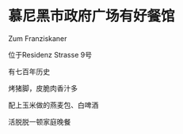    

# 慕尼黑市政府广场有好餐馆

Zum Franziskaner

位于Residenz Strasse 9号

有七百年历史

烤猪脚，皮脆肉香汁多

配上玉米做的燕麦包、白啤酒

活脱脱一顿家庭晚餐